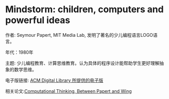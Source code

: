 # Mindstorm: children, computers and powerful ideas

作者: Seymour Papert, MIT Media Lab,  发明了著名的少儿编程语言LOGO语言。

年代：1980年

主题: 少儿编程教育、计算思维教育。认为具体的程序设计能帮助学生更好理解抽象的数学思维。

电子版链接: [ACM Digital Library 所提供的电子版](https://dl.acm.org/doi/book/10.5555/1095592)

相关论文:[Computational Thinking, Between Papert and Wing](https://link.springer.com/article/10.1007/s11191-021-00202-5)